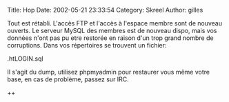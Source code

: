 Title: Hop
Date: 2002-05-21 23:33:54
Category: Skreel
Author: gilles

Tout est rétabli.
L'accès FTP et l'accès à l'espace membre sont de nouveau ouverts.
Le serveur MySQL des membres est de nouveau dispo, mais vos données n'ont pas pu etre restorée en raison d'un trop grand nombre de corruptions.
Dans vos répertoires se trouvent un fichier:

.htLOGIN.sql

Il s'agit du dump, utilisez phpmyadmin pour restaurer vous même votre base, en cas de problème, passez sur IRC.

++